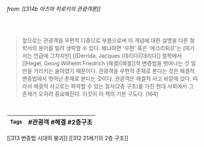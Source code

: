 
###### from: [[314b 아즈마 히로키의 관광객론]]

<br/>

>앞으로는 관광객을  우편적 다중으로 부름으로써 이 개념에 대한 설명을 다른 철학서의 용어를 빌려 생략할 수 있다. 왜냐하면 '우편' 혹은 '에크리튀르'는 (여기서는 언급에 그치지만) [[Derrida, Jacques (데리다)|데리다]] 철학에서 [[Hegel, Georg Wilhelm Friedrich (헤겔)|헤겔]]적 변증법을 벗어나는 것 일반을 가리키는 술어였기 때문이다. 관광객을 우편적 존재로 본다는 것은 헤겔적 변증법에서 벗어난 존재로 본다는 것이다. 관광객은 헤겔적 사고 바깥에 있다. 따라서 헤겔적 사고로는 파악할 수 있는 질서(2층 구조)를 가진 현대 사회에서 그 존재가 오히려 중요해진다. 이것이 이 책의 기본 구도다. (164)
 

<br/>

| <small> Tags </small> | #관광객 #헤겔 #2층구조 |
| --- | --- |

[[313 변증법 시대의 붕괴]]
[[312 21세기의 2층 구조]]
